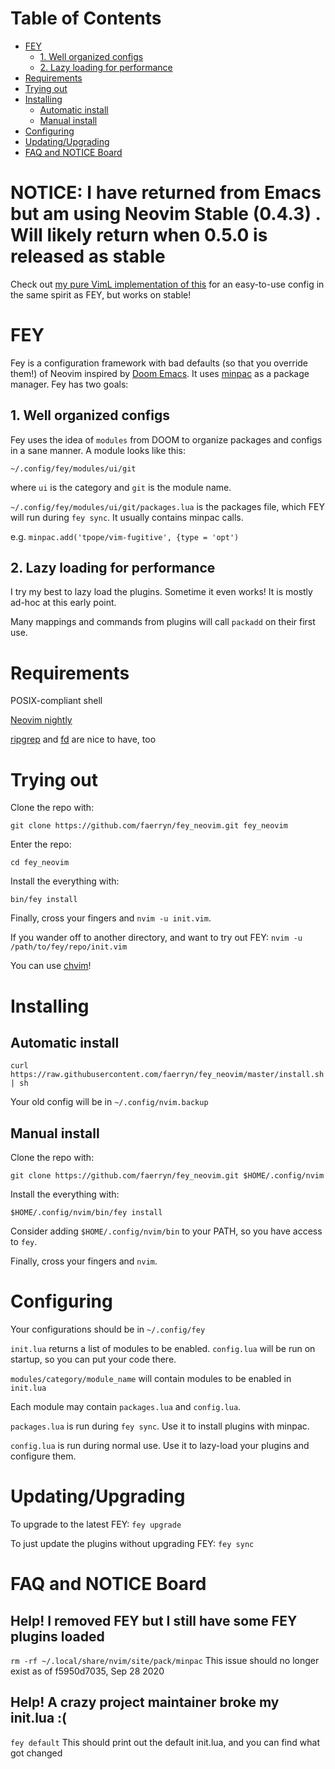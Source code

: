 # Table of Contents
- [FEY](#fey)
  * [1. Well organized configs](#1-well-organized-configs)
  * [2. Lazy loading for performance](#2-lazy-loading-for-performance)
- [Requirements](#requirements)
- [Trying out](#trying-out)
- [Installing](#installing)
  * [Automatic install](#automatic-install)
  * [Manual install](#manual-install)
- [Configuring](#configuring)
- [Updating/Upgrading](#updating-upgrading)
- [FAQ and NOTICE Board](#faq-and-notice-board)

# NOTICE: I have returned from Emacs but am using Neovim Stable (0.4.3) . Will likely return when 0.5.0 is released as stable
Check out [my pure VimL implementation of this](https://github.com/faerryn/config/tree/ac15677a46c8d9653f12ea12017273c25ef12649/neovim/.config/nvim) for an easy-to-use config in the same spirit as FEY, but works on stable!

# FEY
Fey is a configuration framework with bad defaults (so that you override them!) of Neovim inspired by [Doom Emacs](https://github.com/hlissner/doom-emacs). It uses [minpac](https://github.com/k-takata/minpac) as a package manager. Fey has two goals:

## 1. Well organized configs
Fey uses the idea of `modules` from DOOM to organize packages and configs in a sane manner. A module looks like this:

`~/.config/fey/modules/ui/git`

where `ui` is the category and `git` is the module name.

`~/.config/fey/modules/ui/git/packages.lua` is the packages file, which FEY will run during `fey sync`. It usually contains minpac calls.

e.g. `minpac.add('tpope/vim-fugitive', {type = 'opt')`

## 2. Lazy loading for performance
I try my best to lazy load the plugins. Sometime it even works! It is mostly ad-hoc at this early point.

Many mappings and commands from plugins will call `packadd` on their first use.

# Requirements
POSIX-compliant shell

[Neovim nightly](https://github.com/neovim/neovim/releases/nightly)

[ripgrep](https://github.com/BurntSushi/ripgrep) and [fd](https://github.com/sharkdp/fd) are nice to have, too

# Trying out

Clone the repo with:

`git clone https://github.com/faerryn/fey_neovim.git fey_neovim`

Enter the repo:

`cd fey_neovim`

Install the everything with:

`bin/fey install`

Finally, cross your fingers and `nvim -u init.vim`.

If you wander off to another directory, and want to try out FEY:
`nvim -u /path/to/fey/repo/init.vim`

You can use [chvim](https://github.com/faerryn/chvim)!

# Installing

## Automatic install
`curl https://raw.githubusercontent.com/faerryn/fey_neovim/master/install.sh | sh`

Your old config will be in `~/.config/nvim.backup`

## Manual install
Clone the repo with:

`git clone https://github.com/faerryn/fey_neovim.git $HOME/.config/nvim`

Install the everything with:

`$HOME/.config/nvim/bin/fey install`

Consider adding `$HOME/.config/nvim/bin` to your PATH, so you have access to `fey`.

Finally, cross your fingers and `nvim`.

# Configuring
Your configurations should be in `~/.config/fey`

`init.lua` returns a list of modules to be enabled.
`config.lua` will be run on startup, so you can put your code there.

`modules/category/module_name` will contain modules to be enabled in `init.lua`

Each module may contain `packages.lua` and `config.lua`.

`packages.lua` is run during `fey sync`. Use it to install plugins with minpac.

`config.lua` is run during normal use. Use it to lazy-load your plugins and configure them.

# Updating/Upgrading
To upgrade to the latest FEY:
`fey upgrade`

To just update the plugins without upgrading FEY:
`fey sync`

# FAQ and NOTICE Board
## Help! I removed FEY but I still have some FEY plugins loaded
`rm -rf ~/.local/share/nvim/site/pack/minpac`
This issue should no longer exist as of f5950d7035, Sep 28 2020
## Help! A crazy project maintainer broke my init.lua :(
`fey default`
This should print out the default init.lua, and you can find what got changed
